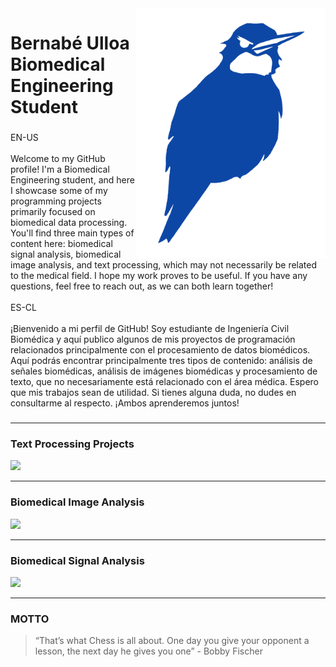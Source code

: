 <img align="right" height="400" src="Picaflor.png"  />

###

<h1 align="left">Bernabé Ulloa<br>Biomedical Engineering Student</h1>

###

<p align="left">EN-US<br><br>Welcome to my GitHub profile! I'm a Biomedical Engineering student, and here I showcase some of my programming projects primarily focused on biomedical data processing. You'll find three main types of content here: biomedical signal analysis, biomedical image analysis, and text processing, which may not necessarily be related to the medical field. I hope my work proves to be useful. If you have any questions, feel free to reach out, as we can both learn together!<br><br>ES-CL<br><br>¡Bienvenido a mi perfil de GitHub! Soy estudiante de Ingeniería Civil Biomédica y aquí publico algunos de mis proyectos de programación relacionados principalmente con el procesamiento de datos biomédicos. Aquí podrás encontrar principalmente tres tipos de contenido: análisis de señales biomédicas, análisis de imágenes biomédicas y procesamiento de texto, que no necesariamente está relacionado con el área médica. Espero que mis trabajos sean de utilidad. Si tienes alguna duda, no dudes en consultarme al respecto. ¡Ambos aprenderemos juntos!</p>

###
---
### Text Processing Projects

[![](https://img.shields.io/badge/-LoL%20Game%20Predict-bc3325?logo=riot-games&logoColor=white)](https://github.com/BernabeUlloa/NLP_LeagueOfLegends)

---
### Biomedical Image Analysis

[![](https://img.shields.io/badge/-🧠%20Analysis%20of%20Subcortical%20Structures-F7CE2D)](https://github.com/BernabeUlloa/Analysis_of_Subcortical_Structures.git)

---
### Biomedical Signal Analysis

[![](https://img.shields.io/badge/-💗%20ECG%20Peak%20Detection%20Algorithm-0d47a5)](https://github.com/BernabeUlloa/Peak_Detection_Algorithms.git)

---
### MOTTO

> “That’s what Chess is all about. One day you give your opponent a lesson, the next day he gives you one” - Bobby Fischer

<!--
**BernabeUlloa/BernabeUlloa** is a ✨ _special_ ✨ repository because its `README.md` (this file) appears on your GitHub profile.

Here are some ideas to get you started:

- 🔭 I’m currently working on ...
- 🌱 I’m currently learning ...
- 👯 I’m looking to collaborate on ...
- 🤔 I’m looking for help with ...
- 💬 Ask me about ...
- 📫 How to reach me: ...
- 😄 Pronouns: ...
- ⚡ Fun fact: ...
-->
